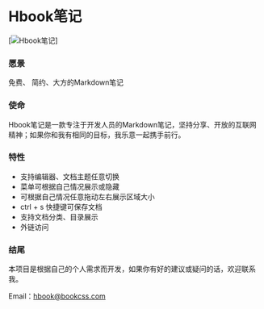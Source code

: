 

# Hbook笔记

[![Hbook笔记](https://hwgq2005.github.io/note/images/example.jpg)]

### 愿景

免费、 简约、大方的Markdown笔记

### 使命

Hbook笔记是一款专注于开发人员的Markdown笔记，坚持分享、开放的互联网精神；如果你和我有相同的目标，我乐意一起携手前行。

### 特性

- 支持编辑器、文档主题任意切换
- 菜单可根据自己情况展示或隐藏
- 可根据自己情况任意拖动左右展示区域大小
- ctrl + s 快捷键可保存文档
- 支持文档分类、目录展示
- 外链访问

### 结尾

本项目是根据自己的个人需求而开发，如果你有好的建议或疑问的话，欢迎联系我。

Email：hbook@bookcss.com

